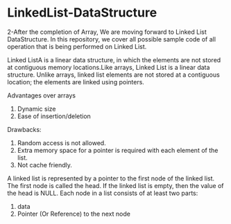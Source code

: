 # LinkedList-DataStructure
2-After the completion of Array, We are moving forward to Linked List DataStructure. In this repository, we cover all possible sample code of  all operation that is being performed on Linked List.


Linked ListA is a linear data structure, in which the elements are not stored at contiguous memory locations.Like arrays, Linked List is a linear data structure. Unlike arrays, linked list elements are not stored at a contiguous location; the elements are linked using pointers.


Advantages over arrays
1) Dynamic size
2) Ease of insertion/deletion


Drawbacks:
1) Random access is not allowed.
2) Extra memory space for a pointer is required with each element of the list.
3) Not cache friendly.


A linked list is represented by a pointer to the first node of the linked list. The first node is called the head. If the linked list is empty, then the value of the head is NULL.
Each node in a list consists of at least two parts:
1) data
2) Pointer (Or Reference) to the next node
